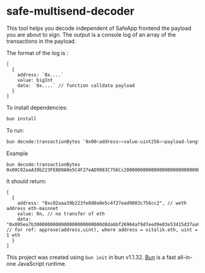 # safe-multisend-decoder

This tool helps you decode independent of SafeApp frontend the payload you are about to sign. 
The output is a console log of an array of the transactions in the payload.

The format of the log is :
```
[
  {
    address: `0x....`
    value: bigInt
    data: `0x....` // function calldata payload
  }
]
```

To install dependencies:

```bash
bun install
```

To run:

```bash
bun decode:transactionBytes `0x00<address><value-uint256><payload-length-unit256><payload-bytes>`
```

Example

```
bun decode:transactionBytes 0x00C02aaA39b223FE8D0A0e5C4F27eAD9083C756Cc200000000000000000000000000000000000000000000000000000000000000000000000000000000000000000000000000000000000000000000000000000088095ea7b3000000000000000000000000d8da6bf26964af9d7eed9e03e53415d37aa960450000000000000000000000000000000000000000000000000de0b6b3a7640000
```

It should return:
```
[
  {
    address: "0xc02aaa39b223fe8d0a0e5c4f27ead9083c756cc2", // weth address eth-mainnet
    value: 0n, // no transfer of eth
    data: "0x095ea7b3000000000000000000000000d8da6bf26964af9d7eed9e03e53415d37aa960450000000000000000000000000000000000000000000000000de0b6b3a7640000", // for ref: approve(address,uint), where address = vitalik.eth, uint = 1 eth
  }
]
```


This project was created using `bun init` in bun v1.1.32. [Bun](https://bun.sh) is a fast all-in-one JavaScript runtime.
